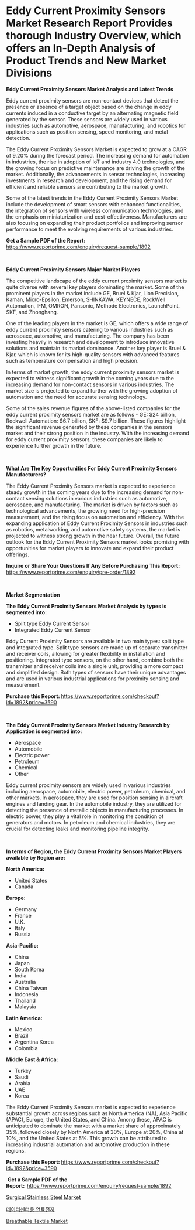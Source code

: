 <p><h1>Eddy Current Proximity Sensors Market Research Report Provides thorough Industry Overview, which offers an In-Depth Analysis of Product Trends and New Market Divisions</h1></p><p><strong>Eddy Current Proximity Sensors Market Analysis and Latest Trends</strong></p>
<p><p>Eddy current proximity sensors are non-contact devices that detect the presence or absence of a target object based on the change in eddy currents induced in a conductive target by an alternating magnetic field generated by the sensor. These sensors are widely used in various industries such as automotive, aerospace, manufacturing, and robotics for applications such as position sensing, speed monitoring, and metal detection.</p><p>The Eddy Current Proximity Sensors Market is expected to grow at a CAGR of 9.20% during the forecast period. The increasing demand for automation in industries, the rise in adoption of IoT and industry 4.0 technologies, and the growing focus on predictive maintenance are driving the growth of the market. Additionally, the advancements in sensor technologies, increasing investments in research and development, and the rising demand for efficient and reliable sensors are contributing to the market growth.</p><p>Some of the latest trends in the Eddy Current Proximity Sensors Market include the development of smart sensors with enhanced functionalities, the integration of sensors with wireless communication technologies, and the emphasis on miniaturization and cost-effectiveness. Manufacturers are also focusing on expanding their product portfolios and improving sensor performance to meet the evolving requirements of various industries.</p></p>
<p><strong>Get a Sample PDF of the Report:&nbsp;</strong> <a href="https://www.reportprime.com/enquiry/request-sample/1892">https://www.reportprime.com/enquiry/request-sample/1892</a></p>
<p>&nbsp;</p>
<p><strong>Eddy Current Proximity Sensors Major Market Players</strong></p>
<p><p>The competitive landscape of the eddy current proximity sensors market is quite diverse with several key players dominating the market. Some of the prominent players in the market include GE, Bruel & Kjar, Lion Precision, Kaman, Micro-Epsilon, Emerson, SHINKAWA, KEYNECE, RockWell Automation, IFM, OMRON, Pansonic, Methode Electronics, LaunchPoint, SKF, and Zhonghang.</p><p>One of the leading players in the market is GE, which offers a wide range of eddy current proximity sensors catering to various industries such as aerospace, automotive, and manufacturing. The company has been investing heavily in research and development to introduce innovative solutions and maintain its market dominance. Another key player is Bruel & Kjar, which is known for its high-quality sensors with advanced features such as temperature compensation and high precision.</p><p>In terms of market growth, the eddy current proximity sensors market is expected to witness significant growth in the coming years due to the increasing demand for non-contact sensors in various industries. The market size is projected to expand further with the growing adoption of automation and the need for accurate sensing technology.</p><p>Some of the sales revenue figures of the above-listed companies for the eddy current proximity sensors market are as follows - GE: $24 billion, Rockwell Automation: $6.7 billion, SKF: $9.7 billion. These figures highlight the significant revenue generated by these companies in the sensors market and their strong position in the industry. With the increasing demand for eddy current proximity sensors, these companies are likely to experience further growth in the future.</p></p>
<p>&nbsp;</p>
<p><strong>What Are The Key Opportunities For Eddy Current Proximity Sensors Manufacturers?</strong></p>
<p><p>The Eddy Current Proximity Sensors market is expected to experience steady growth in the coming years due to the increasing demand for non-contact sensing solutions in various industries such as automotive, aerospace, and manufacturing. The market is driven by factors such as technological advancements, the growing need for high-precision measurement, and the rising focus on automation and efficiency. With the expanding application of Eddy Current Proximity Sensors in industries such as robotics, metalworking, and automotive safety systems, the market is projected to witness strong growth in the near future. Overall, the future outlook for the Eddy Current Proximity Sensors market looks promising with opportunities for market players to innovate and expand their product offerings.</p></p>
<p><strong>Inquire or Share Your Questions If Any Before Purchasing This Report:</strong> <a href="https://www.reportprime.com/enquiry/pre-order/1892">https://www.reportprime.com/enquiry/pre-order/1892</a></p>
<p>&nbsp;</p>
<p><strong>Market Segmentation</strong></p>
<p><strong>The Eddy Current Proximity Sensors Market Analysis by types is segmented into:</strong></p>
<p><ul><li>Split type Eddy Current Sensor</li><li>Integrated Eddy Current Sensor</li></ul></p>
<p><p>Eddy Current Proximity Sensors are available in two main types: split type and integrated type. Split type sensors are made up of separate transmitter and receiver coils, allowing for greater flexibility in installation and positioning. Integrated type sensors, on the other hand, combine both the transmitter and receiver coils into a single unit, providing a more compact and simplified design. Both types of sensors have their unique advantages and are used in various industrial applications for proximity sensing and measurement.</p></p>
<p><strong>Purchase this Report:&nbsp;</strong><a href="https://www.reportprime.com/checkout?id=1892&price=3590">https://www.reportprime.com/checkout?id=1892&price=3590</a></p>
<p>&nbsp;</p>
<p><strong>The Eddy Current Proximity Sensors Market Industry Research by Application is segmented into:</strong></p>
<p><ul><li>Aerospace</li><li>Automobile</li><li>Electric power</li><li>Petroleum</li><li>Chemical</li><li>Other</li></ul></p>
<p><p>Eddy current proximity sensors are widely used in various industries including aerospace, automobile, electric power, petroleum, chemical, and other markets. In aerospace, they are used for position sensing in aircraft engines and landing gear. In the automobile industry, they are utilized for detecting the presence of metallic objects in manufacturing processes. In electric power, they play a vital role in monitoring the condition of generators and motors. In petroleum and chemical industries, they are crucial for detecting leaks and monitoring pipeline integrity.</p></p>
<p>&nbsp;</p>
<p><strong>In terms of Region, the Eddy Current Proximity Sensors Market Players available by Region are:</strong></p>
<p>
    <p> <strong> North America: </strong>
        <ul>
            <li>United States</li>
            <li>Canada</li>
        </ul>
        </p> 
    <p> <strong> Europe: </strong>
        <ul>
            <li>Germany</li>
            <li>France</li>
            <li>U.K.</li>
            <li>Italy</li>
            <li>Russia</li>
        </ul>
        </p> 
    <p> <strong> Asia-Pacific: </strong>
        <ul>
            <li>China</li>
            <li>Japan</li>
            <li>South Korea</li>
            <li>India</li>
            <li>Australia</li>
            <li>China Taiwan</li>
            <li>Indonesia</li>
            <li>Thailand</li>
            <li>Malaysia</li>
        </ul>
        </p> 
    <p> <strong> Latin America: </strong>
        <ul>
            <li>Mexico</li>
            <li>Brazil</li>
            <li>Argentina Korea</li>
            <li>Colombia</li>
        </ul>
        </p> 
    <p> <strong> Middle East & Africa: </strong>
        <ul>
            <li>Turkey</li>
            <li>Saudi</li>
            <li>Arabia</li>
            <li>UAE</li>
            <li>Korea</li>
        </ul>
    </p>
    </p>
<p><p>The Eddy Current Proximity Sensors market is expected to experience substantial growth across regions such as North America (NA), Asia Pacific (APAC), Europe, the United States, and China. Among these, APAC is anticipated to dominate the market with a market share of approximately 35%, followed closely by North America at 30%, Europe at 20%, China at 10%, and the United States at 5%. This growth can be attributed to increasing industrial automation and automotive production in these regions.</p></p>
<p><strong>Purchase this Report: </strong><a href="https://www.reportprime.com/checkout?id=1892&price=3590">https://www.reportprime.com/checkout?id=1892&price=3590</a></p>
<p>&nbsp;<strong>Get a Sample PDF of the Report:&nbsp;&nbsp;</strong><a href="https://www.reportprime.com/enquiry/request-sample/1892">https://www.reportprime.com/enquiry/request-sample/1892</a></p>
<p><strong></strong></p>
<p><p><a href="https://flame-sidecar-702.notion.site/Surgical-Stainless-Steel-Market-Size-Evaluating-its-Market-Trends-Growth-and-Projections-2024-2-f28738d38de54f9d89d8ccf01ad7f538">Surgical Stainless Steel Market</a></p><p><a href="https://github.com/lkwggful07722/Market-Research-Report-List-1/blob/main/19872319765.md">데이터센터용 연료전지</a></p><p><a href="https://full-wildebeest-80b.notion.site/Breathable-Textile-Market-Provides-a-Comprehensive-Analysis-Including-a-Macro-Overview-of-the-Market-aa84e7dee7c44833a12440d613c3aad8">Breathable Textile Market</a></p></p>